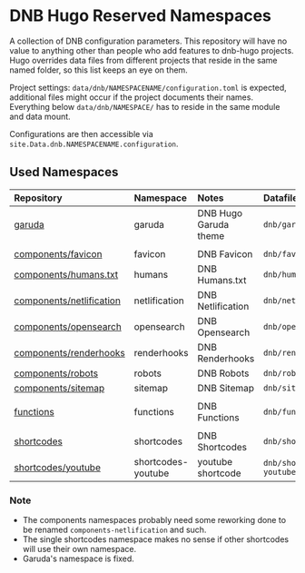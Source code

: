 # DNB Hugo Reserved Namespaces

A collection of DNB configuration parameters. This repository will have no value to anything other than people who add features to dnb-hugo projects. Hugo overrides data files from different projects that reside in the same named folder, so this list keeps an eye on them. 

Project settings: `data/dnb/NAMESPACENAME/configuration.toml` is expected, additional files might occur if the project documents their names. Everything below `data/dnb/NAMESPACE/` has to reside in the same module and data mount.

Configurations are then accessible via `site.Data.dnb.NAMESPACENAME.configuration`.

## Used Namespaces

| Repository | Namespace | Notes | Datafile | Used |
|:--- |:--- |:--- |:--- |:--- |
| [garuda](https://github.com/dnb-hugo/garuda) | garuda | DNB Hugo Garuda theme | `dnb/garuda/configuration.toml` | :heavy_check_mark: |
| | | | | |
| [components/favicon](https://github.com/dnb-hugo/components/tree/main/favicon) | favicon | DNB Favicon | `dnb/favicon/configuration.toml` | :x: |
| [components/humans.txt](https://github.com/dnb-hugo/components/tree/main/humans.txt) | humans | DNB Humans.txt | `dnb/humans-txt/configuration.toml` | :x: |
| [components/netlification](https://github.com/dnb-hugo/components/tree/main/netlification) | netlification | DNB Netlification | `dnb/netlification/configuration.toml` | :heavy_check_mark: |
| [components/opensearch](https://github.com/dnb-hugo/components/tree/main/opensearch) | opensearch | DNB Opensearch | `dnb/opensearch/configuration.toml` | :x: |
| [components/renderhooks](https://github.com/dnb-hugo/components/tree/main/renderhooks) | renderhooks | DNB Renderhooks | `dnb/renderhooks/configuration.toml` | :x: |
| [components/robots](https://github.com/dnb-hugo/components/tree/main/robots) | robots | DNB Robots | `dnb/robots/configuration.toml` | :x: |
| [components/sitemap](https://github.com/dnb-hugo/components/tree/main/sitemap) | sitemap | DNB Sitemap | `dnb/sitemap/configuration.toml` | :x: |
| | | | | |
| [functions](https://github.com/dnb-hugo/functions) | functions | DNB Functions | `dnb/functions/configuration.toml` | :x: |
| | | | | |
| [shortcodes](https://github.com/dnb-hugo/shortcodes) | shortcodes | DNB Shortcodes | `dnb/shortcodes/configuration.toml` | :x: |
| [shortcodes/youtube]() | shortcodes-youtube | youtube shortcode | `dnb/shortcodes-youtube/configuration.toml` | :x: |

### Note

- The components namespaces probably need some reworking done to be renamed `components-netlification` and such. 
- The single shortcodes namespace makes no sense if other shortcodes will use their own namespace.
- Garuda's namespace is fixed.
